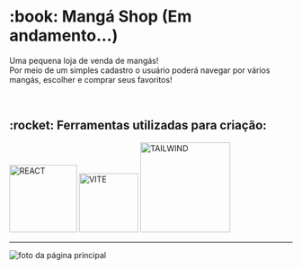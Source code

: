 <html>
  <h1>:book: Mangá Shop (Em andamento...)</h1>
  <p>Uma pequena loja de venda de mangás! <br/> Por meio de um simples cadastro o usuário poderá navegar por vários mangás, escolher e comprar seus favoritos!</p>
  <br/>
 
  <h2>:rocket: Ferramentas utilizadas para criação:</h2>
  <div>
    <img alt="REACT" width="120" src="https://img.shields.io/badge/react-61DAFB?style=for-the-badge&logo=react&logoColor=black"/>
    <img alt="VITE" width="105" src="https://img.shields.io/badge/vite-646CFF?style=for-the-badge&logo=vite&logoColor=white"/>
    <img alt="TAILWIND" width="160" src="https://img.shields.io/badge/tailwind-06B6D4?style=for-the-badge&logo=tailwindcss&logoColor=white"/>
  </div>
  
  <hr/>
  <img src="https://i.imgur.com/SB2AK25.png" alt="foto da página principal" />
</html>
